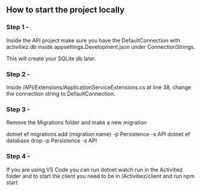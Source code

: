 ## How to start the project locally

### Step 1 -

Inside the API project make sure you have the DefaultConnection with activitiez.db inside appsettings.Development.json under ConnectionStrings.

This will create your SQLite db later.

### Step 2 - 

Inside /API/Extensions/ApplicationServiceExtensions.cs at line 38, change
the connection string to DefaultConnection.

### Step 3 -

Remove the Migrations folder and make a new migration

dotnet ef migrations add (migration name) -p Persistence -s API
dotnet ef database drop -p Persistence -s API

### Step 4 -

If you are using VS Code you can run dotnet watch run in the Activitiez folder
and to start the client you need to be in /Activitiez/client and run npm start